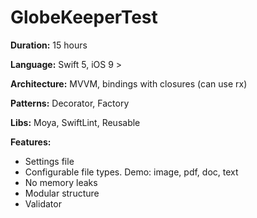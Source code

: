 # GlobeKeeperTest

**Duration:** 15 hours

**Language:** Swift 5, iOS 9 >

**Architecture:** MVVM, bindings with closures (can use rx)

**Patterns:**  Decorator, Factory

**Libs:** Moya, SwiftLint, Reusable


**Features:**
* Settings file
* Configurable file types. Demo: image, pdf, doc, text
* No memory leaks
* Modular structure
* Validator
